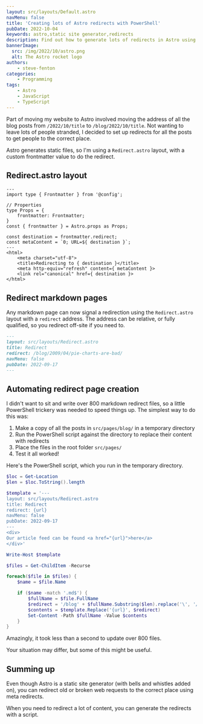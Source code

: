 ```yaml
---
layout: src/layouts/Default.astro
navMenu: false
title: 'Creating lots of Astro redirects with PowerShell'
pubDate: 2022-10-04
keywords: astro,static site generator,redirects
description: Find out how to generate lots of redirects in Astro using a PowerShell script.
bannerImage:
  src: /img/2022/10/astro.png
  alt: The Astro rocket logo
authors:
    - steve-fenton
categories:
    - Programming
tags:
    - Astro
    - JavaScript
    - TypeScript
---
```


Part of moving my website to Astro involved moving the address of all the blog posts from `/2022/10/title` to `/blog/2022/10/title`. Not wanting to leave lots of people stranded, I decided to set up redirects for all the posts to get people to the correct place.

Astro generates static files, so I'm using a `Redirect.astro` layout, with a custom frontmatter value to do the redirect.

## Redirect.astro layout

```astro
---
import type { Frontmatter } from '@config';

// Properties
type Props = {
    frontmatter: Frontmatter;
}
const { frontmatter } = Astro.props as Props;

const destination = frontmatter.redirect;
const metaContent = `0; URL=${ destination }`;
---
<html>
    <meta charset="utf-8">
    <title>Redirecting to { destination }</title>
    <meta http-equiv="refresh" content={ metaContent }>
    <link rel="canonical" href={ destination }>
</html>
```

## Redirect markdown pages

Any markdown page can now signal a redirection using the `Redirect.astro` layout with a `redirect` address. The address can be relative, or fully qualified, so you redirect off-site if you need to.

```markdown
---
layout: src/layouts/Redirect.astro
title: Redirect
redirect: /blog/2009/04/pie-charts-are-bad/
navMenu: false
pubDate: 2022-09-17
---

```

## Automating redirect page creation

I didn't want to sit and write over 800 markdown redirect files, so a little PowerShell trickery was needed to speed things up. The simplest way to do this was:

1. Make a copy of all the posts in `src/pages/blog/` in a temporary directory
2. Run the PowerShell script against the directory to replace their content with redirects
3. Place the files in the root folder `src/pages/`
4. Test it all worked!

Here's the PowerShell script, which you run in the temporary directory.

```powershell
$loc = Get-Location
$len = $loc.ToString().length

$template = '---
layout: src/layouts/Redirect.astro
title: Redirect
redirect: {url}
navMenu: false
pubDate: 2022-09-17
---
<div>
Our article feed can be found <a href="{url}">here</a>
</div>'

Write-Host $template

$files = Get-ChildItem -Recurse

foreach($file in $files) {
    $name = $file.Name

    if ($name -match '.md$') {
        $fullName = $file.FullName
        $redirect = '/blog' + $fullName.Substring($len).replace('\', '/').replace('.md', '/')
        $contents = $template.Replace('{url}', $redirect)
        Set-Content -Path $fullName -Value $contents
    }
}
```

Amazingly, it took less than a second to update over 800 files.

Your situation may differ, but some of this might be useful.

## Summing up

Even though Astro is a static site generator (with bells and whistles added on), you can redirect old or broken web requests to the correct place using meta redirects.

When you need to redirect a lot of content, you can generate the redirects with a script.